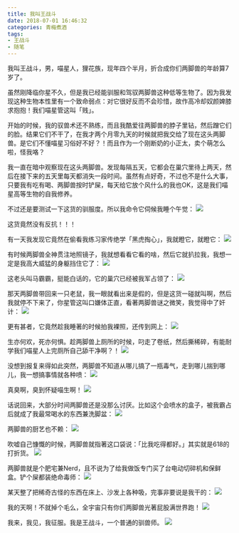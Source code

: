 ```yaml
---
title: 我叫王战斗
date: 2018-07-01 16:46:32
categories: 青梅煮酒
tags:
- 王战斗
- 随笔
---
```

我叫王战斗，男，喵星人，狸花族，现年四个半月，折合成你们两脚兽的年龄算7岁了。

虽然刚降临你星不久，但是我已经能驯服和驾驭两脚兽这种低等生物了。因为我发现这种生物本性里有一个致命弱点：对它很好反而不会珍惜，故作高冷却奴颜婢膝求抱抱！我们喵星管这叫「贱」。

开始的时候，我的驭兽术还不熟练，而且我酷爱往两脚兽的脖子里钻，然后蹭它们的脸。结果它们不干了，在我才两个月零九天的时候就把我交给了现在这头两脚兽。是它们不懂喵星习俗好不好？！而且作为一个刚断奶的小正太，卖个萌怎么啦，怪我咯？

我一直在暗中观察现在这头两脚兽。发现每隔五天，它都会在巢穴里待上两天，然后在接下来的五天里每天都消失一段时间。虽然有点好奇，不过也不是什么大事，只要我有吃有喝、两脚兽按时铲屎，每天给它放个风什么的我也OK，这是我们喵星高等生物的自我修养。

不过还是要测试一下这货的驯服度。所以我命令它伺候我睡个午觉：
![](https://wx4.sinaimg.cn/large/006tNbRwly1fwvx0d5683j31kw1kwb29.jpg)

这货竟然没有反抗！！！

有一天我发现它竟然在偷看我练习家传绝学「黑虎掏心」，我就瞪它，就瞪它：
![](https://wx1.sinaimg.cn/large/006tNbRwly1fwvx0z5chyj31ei1ei4qp.jpg)

有时候两脚兽全神贯注地照镜子，我就想看看它看的啥，然后它就扒拉我，我想一定是我高大威猛的身躯挡住它了：
![](https://wx4.sinaimg.cn/large/006tNbRwly1fwvx1dzxegj31kw16okjm.jpg)

这老头叫马霸霸，挺能白话的，它的巢穴已经被我军占领了：
![](https://wx1.sinaimg.cn/large/006tNbRwly1fwvx1v8jh3j31kw1kwhdu.jpg)

那天两脚兽带回来一只老鼠，我一眼就看出来是假的，但是这货一碰就叫啊，然后我就停不下来了，你星管这叫口嫌体正直，看著两脚兽谜之微笑，我觉得中了奸计：
![](https://wx4.sinaimg.cn/large/006tNbRwly1fwvx2fq5ltj30sz0prq8x.jpg)

更有甚者，它竟然趁我睡著的时候拍我裸照，还传到网上：
![](https://wx1.sinaimg.cn/large/006tNbRwly1fwvx2ix4jej31kw23ve84.jpg)

生亦何欢，死亦何惧。趁两脚兽上厕所的时候，叼走了卷纸，然后撕稀碎，有能耐学我们喵星人上完厕所自己舔干净啊？！
![](https://wx2.sinaimg.cn/large/006tNbRwly1fwvx2zgpawj31kw1kw1kz.jpg)

没想到报复来得如此突然，两脚兽不知道从哪儿搞了一瓶毒气，走到哪儿揣到哪儿，我一想搞事情就各种喷：
![](https://wx4.sinaimg.cn/large/006tNbRwly1fwvx332k34j30lc0sgn0a.jpg)

真臭啊，臭到怀疑喵生啊！
![](https://wx1.sinaimg.cn/large/006tNbRwly1fwvx3jj4ktj31kw23v1kz.jpg)

话说回来，大部分时间两脚兽还是没那么讨厌。比如这个会喷水的盒子，被我霸占后就成了我最常喝水的东西兼洗脚盆：
![](https://wx3.sinaimg.cn/large/006tNbRwly1fwvxatojbkj31260v9k0s.jpg)

两脚兽的厨艺也不赖：
![](https://wx3.sinaimg.cn/large/006tNbRwly1fwvxb51icjj31kw1kw1kz.jpg)

吹嘘自己慷慨的时候，两脚兽就指著这口袋说：「比我吃得都好。」其实就是618的打折货。
![](https://wx3.sinaimg.cn/large/006tNbRwly1fwvx61t9ogj31kw1kw1kz.jpg)

两脚兽就是个肥宅兼Nerd，且不说为了给我做饭专门买了台电动切碎机和保鲜盒。铲个屎都装绝命毒师：
![](https://wx2.sinaimg.cn/large/006tNbRwly1fwvx6f8zwzj31kw14fhdv.jpg)

某天整了把稀奇古怪的东西在床上、沙发上各种吸，完事非要说是我干的：
![](https://wx2.sinaimg.cn/large/006tNbRwly1fwvx709q7qj31kw16o4qq.jpg)

我的天啊！不就掉个毛么，全宇宙只有你们两脚兽光著屁股满世界跑！
![](https://wx1.sinaimg.cn/large/006tNbRwly1fwvx75b1f9j31kw1kw7wi.jpg)

我来，我见，我征服。我是王战斗，一个普通的驯兽师。
![](https://wx3.sinaimg.cn/large/006tNbRwly1fwvx7kbr2hj30sg0sg0zr.jpg)

